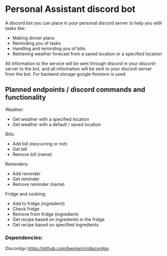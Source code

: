 # Personal Assistant discord bot

A discord bot you can place in your personal discord server to help you with tasks like:
* Making dinner plans
* Reminding you of tasks
* Handling and reminding you of bills
* Retrieving weather forecast from a saved location or a specified location

All information to the service will be sent through discord in your discord-server to the bot, and all information will be sent to your discord-server from the bot. For backend storage google firestore is used.

## Planned endpoints / discord commands and functionality

Weather:
* Get weather with a specified location
* Get weather with a default / saved location


Bills:
* Add bill (reocurring or not)
* Get bill
* Remove bill (name)

Reminders:
* Add reminder
* Get reminder
* Remove reminder (name)

Fridge and cooking:
* Add to fridge (ingredient)
* Check fridge
* Remove from fridge (ingredient)
* Get recipe based on ingredients in the fridge
* Get recipe based on specified ingredients

### Dependencies:

Discordgo https://github.com/bwmarrin/discordgo
